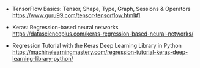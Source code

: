 
* TensorFlow Basics: Tensor, Shape, Type, Graph, Sessions & Operators 
    https://www.guru99.com/tensor-tensorflow.html#1

* Keras: Regression-based neural networks
    https://datascienceplus.com/keras-regression-based-neural-networks/


* Regression Tutorial with the Keras Deep Learning Library in Python
    https://machinelearningmastery.com/regression-tutorial-keras-deep-learning-library-python/